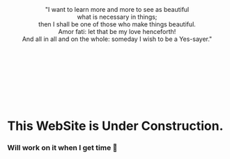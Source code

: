 
<div align="center">"I want to learn more and more to see as beautiful</div>
<div align="center">what is necessary in things;</div>
<div align="center">then I shall be one of those who make things beautiful.</div>
<div align="center">Amor fati: let that be my love henceforth!</div>
<div align="center">And all in all and on the whole: someday I wish to be a Yes-sayer."</div> 
<br>
<br>
<br>
<br>
<br>
<br>
<br>
<br>




# This WebSite is Under Construction.
### Will work on it when I get time 🥱
<br>
<br>


